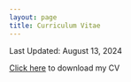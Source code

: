 ```yaml
---
layout: page
title: Curriculum Vitae
---
```


Last Updated: August 13, 2024

[Click here](https://drive.google.com/file/d/1ZfqbpE3FG4kzJJPBUcTEiIHcmzQpVt9q/view?usp=sharing)  to download my CV

